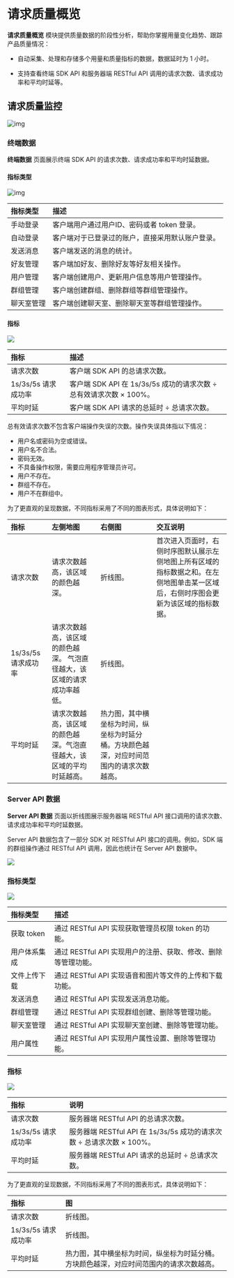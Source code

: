﻿# 请求质量概览

**请求质量概览** 模块提供质量数据的阶段性分析，帮助你掌握用量变化趋势、跟踪产品质量情况：

- 自动采集、处理和存储多个用量和质量指标的数据，数据延时为 1 小时。

- 支持查看终端 SDK API 和服务器端 RESTful API 调用的请求次数、请求成功率和平均时延等。

## 请求质量监控

![img](@static/images/console/requestmonitor/terminalsum.png)

### 终端数据

**终端数据** 页面展示终端 SDK API 的请求次数、请求成功率和平均时延数据。

#### 指标类型

![img](@static/images/console/requestmonitor/terminalindextype.png)

| 指标类型  | 描述  |
| :----------- | :-------------------------------- |
|手动登录 |客户端用户通过用户ID、密码或者 token 登录。|
|自动登录 |客户端对于已登录过的账户，直接采用默认账户登录。|
|发送消息 |客户端发送的消息的统计。|
|好友管理 |客户端加好友、删除好友等好友相关操作。|
|用户管理 |客户端创建用户、更新用户信息等用户管理操作。|
|群组管理 |客户端创建群组、删除群组等群组管理操作。|
|聊天室管理 |客户端创建聊天室、删除聊天室等群组管理操作。|

#### 指标

![](@static/images/console/requestmonitor/terminalindex.png)

|指标|描述|
| :----------- | :-------------------------------- |
|请求次数|客户端 SDK API 的总请求次数。|
|1s/3s/5s 请求成功率|客户端 SDK API 在 1s/3s/5s 成功的请求次数 ÷ 总有效请求次数 × 100%。|
|平均时延|客户端 SDK API 请求的总延时 ÷ 总请求次数。|

总有效请求次数不包含客户端操作失误的次数。操作失误具体指以下情况：
- 用户名或密码为空或错误。
- 用户名不合法。
- 密码无效。
- 不具备操作权限，需要应用程序管理员许可。
- 用户不存在。
- 群组不存在。
- 用户不在群组中。

为了更直观的呈现数据，不同指标采用了不同的图表形式，具体说明如下：

|指标|左侧地图|右侧图|交互说明|
| :------- | :----- | :------------------------ | :------- |
|请求次数|请求次数越高，该区域的颜色越深。|折线图。|首次进入页面时，右侧时序图默认展示左侧地图上所有区域的指标数据之和。在左侧地图单击某一区域后，右侧时序图会更新为该区域的指标数据。|
|1s/3s/5s 请求成功率|请求次数越高，该区域的颜色越深。 气泡直径越大，该区域的请求成功率越低。|折线图。| |
|平均时延|请求次数越高，该区域的颜色越深。气泡直径越大，该区域的平均时延越高。|热力图，其中横坐标为时间，纵坐标为时延分桶。方块颜色越深，对应时间范围内的请求次数越高。|  |

### Server API 数据

**Server API 数据** 页面以折线图展示服务器端 RESTful API 接口调用的请求次数、请求成功率和平均时延数据。

Server API 数据包含了一部分 SDK 对 RESTful API 接口的调用。例如，SDK 端的群组操作通过 RESTful API 调用，因此也统计在 Server API 数据中。

![](@static/images/console/requestmonitor/serverapidata.png)

### 指标类型
![](@static/images/console/requestmonitor/serverapiindexdata.png)

|指标类型|描述|
| :----------- | :-------------------------------- |
|获取 token|通过 RESTful API 实现获取管理员权限 token 的功能。|
|用户体系集成|通过 RESTful API 实现用户的注册、获取、修改、删除等管理功能。|
|文件上传下载|通过 RESTful API 实现语音和图片等文件的上传和下载功能。|
|发送消息|通过 RESTful API 实现发送消息功能。|
|群组管理|通过 RESTful API 实现群组创建、删除等管理功能。|
|聊天室管理|通过 RESTful API 实现聊天室创建、删除等管理功能。|
|用户属性|通过 RESTful API 实现用户属性设置、删除等管理功能。|

### 指标

![](@static/images/console/requestmonitor/serverapiindex.png)

|指标|说明|
| :----------- | :-------------------------------- |
|请求次数|服务器端 RESTful API 的总请求次数。|
|1s/3s/5s 请求成功率|服务器端 RESTful API 在 1s/3s/5s 成功的请求次数 ÷ 总请求次数 × 100%。|
|平均时延|服务器端 RESTful API 请求的总延时 ÷ 总请求次数。|

为了更直观的呈现数据，不同指标采用了不同的图表形式，具体说明如下：

|指标|图|
| :----------- | :-------------------------------- |
|请求次数|折线图。|
|1s/3s/5s 请求成功率|折线图。|
|平均时延|热力图，其中横坐标为时间，纵坐标为时延分桶。方块颜色越深，对应时间范围内的请求次数越高。|

